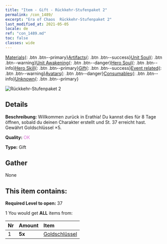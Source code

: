 ```yaml
---
title: "Item - Gift - Rückkehr-Stufenpaket 2"
permalink: /con_1489/
excerpt: "Era of Chaos  Rückkehr-Stufenpaket 2"
last_modified_at: 2021-05-05
locale: de
ref: "con_1489.md"
toc: false
classes: wide
---
```

 [Materials](/ItemsDE/){: .btn .btn--primary}[Artifacts](/ItemsDE/Artifacts/){: .btn .btn--success}[Unit Soul](/ItemsDE/UnitSoul/){: .btn .btn--warning}[Unit Awakening](/ItemsDE/UnitAwakening/){: .btn .btn--danger}[Hero Soul](/ItemsDE/HeroSoul/){: .btn .btn--info}[Hero Skill](/ItemsDE/HeroSkill/){: .btn .btn--primary}[Gift](/ItemsDE/Gift/){: .btn .btn--success}[Event related](/ItemsDE/Events/){: .btn .btn--warning}[Avatars](/ItemsDE/Avatars/){: .btn .btn--danger}[Consumables](/ItemsDE/Consumables/){: .btn .btn--info}[Unknown](/ItemsDE/Unknown/){: .btn .btn--primary}

 ![Rückkehr-Stufenpaket 2](/images/t/i_907102.png)

## Details
 **Beschreibung:** Willkommen zurück in Erathia! Du kannst dies für 8 Tage öffnen, sobald du deinen Charakter erstellt und St. 37 erreicht hast. Gewährt Goldschlüssel ×5.

 **Quality:** <span style="color: #DA70D6">OK</span>

 **Type:** Gift

## Gather

  None

## This item contains:

 **Required Level to open:** 37

 1 You would get **ALL** items  from:

  | Nr | Amount |     Item    |
  |:---|:-------|:------------|
  | 1 |  **5x** | [Goldschlüssel](/ItemsDE/con_783/) |  | 
